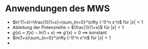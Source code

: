 # Anwendungen des MWS
+ $ln'(1+x)=\frac{1}{1+x}=\sum_{n=0}^\infty (-1)^n x^n$ für $|x|<1$
+ Ableitung der Potenzreihe = $\frac{1}{1+x}$ für $|x|<1$
+ $g(x)=f(x)-ln(1+x)$ ==> $g'(x)=0$ ==> konstant
+ $ln(1+x)\sum_{n=0}^\infty (-1)^n x^n$ für $|x|<1$
+ 